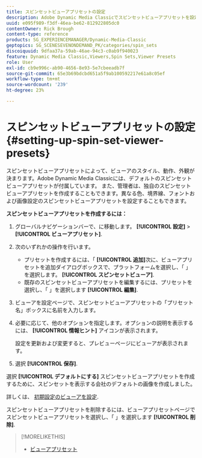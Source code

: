 ```yaml
---
title: スピンセットビューアプリセットの設定
description: Adobe Dynamic Media Classicでスピンセットビューアプリセットを設定する方法について説明します。
uuid: e095f989-f3df-46ea-be62-812922805dc0
contentOwner: Rick Brough
content-type: reference
products: SG_EXPERIENCEMANAGER/Dynamic-Media-Classic
geptopics: SG_SCENESEVENONDEMAND_PK/categories/spin_sets
discoiquuid: 9dfaa37a-59ab-46ae-94c3-c0ab9f940023
feature: Dynamic Media Classic,Viewers,Spin Sets,Viewer Presets
role: User
exl-id: cb9e996c-ab90-4656-8e93-5e7cbeeadb7f
source-git-commit: 65e3b69bdcbd651a5f9ab100592217e61a8c05ef
workflow-type: tm+mt
source-wordcount: '239'
ht-degree: 23%

---
```


# スピンセットビューアプリセットの設定{#setting-up-spin-set-viewer-presets}

スピンセットビューアプリセットによって、ビューアのスタイル、動作、外観が決まります。Adobe Dynamic Media Classicには、デフォルトのスピンセットビューアプリセットが付属しています。 また、管理者は、独自のスピンセットビューアプリセットを作成することもできます。異なる色、境界線、フォントおよび画像設定のスピンセットビューアプリセットを設定することもできます。

**スピンセットビューアプリセットを作成するには：**

1. グローバルナビゲーションバーで、に移動します。 **[!UICONTROL 設定]** > **[!UICONTROL ビューアプリセット]**.
1. 次のいずれかの操作を行います。

   * プリセットを作成するには、「 **[!UICONTROL 追加]**&#x200B;次に、ビューアプリセットを追加ダイアログボックスで、プラットフォームを選択し、「 」を選択します。 **[!UICONTROL スピンセットビューア]**.
   * 既存のスピンセットビューアプリセットを編集するには、プリセットを選択し、「 」を選択します **[!UICONTROL 編集]**.

1. ビューアを設定ページで、スピンセットビューアプリセットの「プリセット名」ボックスに名前を入力します。
1. 必要に応じて、他のオプションを指定します。オプションの説明を表示するには、 **[!UICONTROL 情報ヒント]** アイコンが表示されます。

   設定を更新および変更すると、プレビューページにビューアが表示されます。

1. 選択 **[!UICONTROL 保存]**.

選択 **[!UICONTROL デフォルトにする]** スピンセットビューアプリセットを作成するために、スピンセットを表示する会社のデフォルトの画像を作成しました。

詳しくは、 [初期設定のビューアを設定](application-setup.md#configuring_default_viewers).

スピンセットビューアプリセットを削除するには、ビューアプリセットページでスピンセットビューアプリセットを選択し、「 」を選択します **[!UICONTROL 削除]**.

>[!MORELIKETHIS]
>
>* [ビューアプリセット](application-setup.md#viewer_presets)

